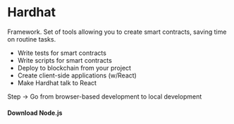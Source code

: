 # Hardhat

Framework. Set of tools allowing you to create smart contracts, saving time on routine tasks.

- Write tests for smart contracts
- Write scripts for smart contracts
- Deploy to blockchain from your project
- Create client-side applications (w/React)
- Make Hardhat talk to React

Step -> Go from browser-based development to local development

#### Download Node.js